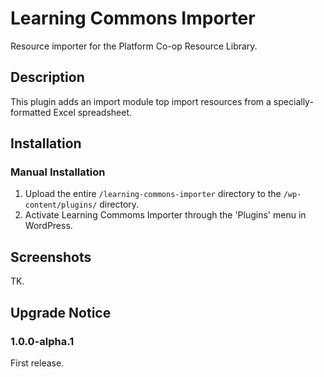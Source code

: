 # Learning Commons Importer #

Resource importer for the Platform Co-op Resource Library.

## Description ##

This plugin adds an import module top import resources from a specially-formatted Excel spreadsheet.

## Installation ##

### Manual Installation ###

1. Upload the entire `/learning-commons-importer` directory to the `/wp-content/plugins/` directory.
2. Activate Learning Commoms Importer through the 'Plugins' menu in WordPress.


## Screenshots ##

TK.


## Upgrade Notice ##

### 1.0.0-alpha.1 ###
First release.
